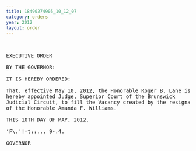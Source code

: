 ```yaml
---
title: 18490274905_10_12_07
category: orders
year: 2012
layout: order
---
```


<pre> 

EXECUTIVE ORDER

BY THE GOVERNOR:

IT IS HEREBY ORDERED:

That, effective May 10, 2012, the Honorable Roger B. Lane is
hereby appointed Judge, Superior Court of the Brunswick
Judicial Circuit, to fill the Vacancy created by the resignation
of the Honorable Amanda F. Williams.

THIS 10TH DAY OF MAY, 2012.

‘F\.'!=t::... 9-.4.

GOVERNOR

</pre>
